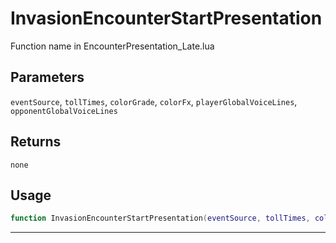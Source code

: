 # InvasionEncounterStartPresentation
Function name in EncounterPresentation_Late.lua
## Parameters
`eventSource`, `tollTimes`, `colorGrade`, `colorFx`, `playerGlobalVoiceLines`, `opponentGlobalVoiceLines`
## Returns
`none`
## Usage
```lua
function InvasionEncounterStartPresentation(eventSource, tollTimes, colorGrade, colorFx, playerGlobalVoiceLines, opponentGlobalVoiceLines)
```
---
